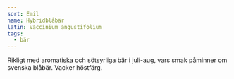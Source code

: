 ```yaml
---
sort: Emil
name: Hybridblåbär
latin: Vaccinium angustifolium
tags:
  - bär
---
```


Rikligt med aromatiska och sötsyrliga bär i juli-aug, vars smak påminner om svenska blåbär. Vacker höstfärg.
